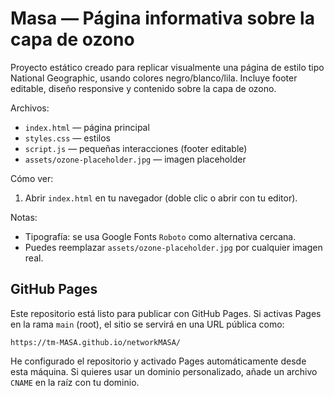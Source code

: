 # Masa — Página informativa sobre la capa de ozono

Proyecto estático creado para replicar visualmente una página de estilo tipo National Geographic, usando colores negro/blanco/lila. Incluye footer editable, diseño responsive y contenido sobre la capa de ozono.

Archivos:
- `index.html` — página principal
- `styles.css` — estilos
- `script.js` — pequeñas interacciones (footer editable)
- `assets/ozone-placeholder.jpg` — imagen placeholder

Cómo ver:
1. Abrir `index.html` en tu navegador (doble clic o abrir con tu editor).

Notas:
- Tipografía: se usa Google Fonts `Roboto` como alternativa cercana.
- Puedes reemplazar `assets/ozone-placeholder.jpg` por cualquier imagen real.

GitHub Pages
---------------
Este repositorio está listo para publicar con GitHub Pages. Si activas Pages en la rama `main` (root), el sitio se servirá en una URL pública como:

	https://tm-MASA.github.io/networkMASA/

He configurado el repositorio y activado Pages automáticamente desde esta máquina. Si quieres usar un dominio personalizado, añade un archivo `CNAME` en la raíz con tu dominio.
